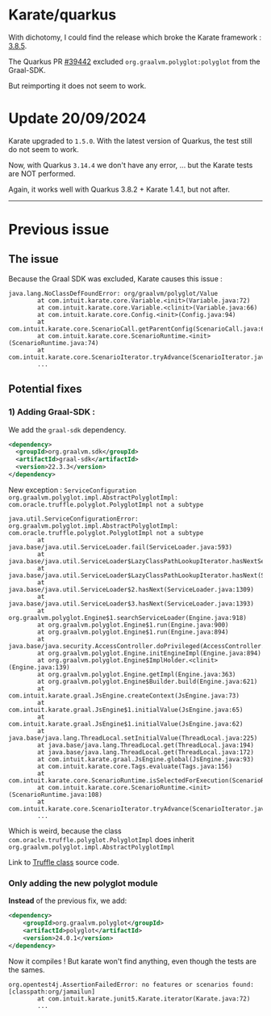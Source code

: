 # Karate/quarkus

With dichotomy, I could find the release which broke the Karate framework : [3.8.5](https://github.com/quarkusio/quarkus/releases/tag/3.8.3).

The Quarkus PR [#39442](https://github.com/quarkusio/quarkus/pull/39442) excluded `org.graalvm.polyglot:polyglot` from the Graal-SDK.

But reimporting it does not seem to work.

# Update 20/09/2024

Karate upgraded to `1.5.0`. With the latest version of Quarkus, the test still do not seem to work.

Now, with Quarkus `3.14.4` we don't have any error, ... but the Karate tests are NOT performed.

Again, it works well with Quarkus 3.8.2 + Karate 1.4.1, but not after.

-----

# Previous issue

## The issue

Because the Graal SDK was excluded, Karate causes this issue :
```log
java.lang.NoClassDefFoundError: org/graalvm/polyglot/Value
        at com.intuit.karate.core.Variable.<init>(Variable.java:72)
        at com.intuit.karate.core.Variable.<clinit>(Variable.java:66)
        at com.intuit.karate.core.Config.<init>(Config.java:94)
        at com.intuit.karate.core.ScenarioCall.getParentConfig(ScenarioCall.java:67)
        at com.intuit.karate.core.ScenarioRuntime.<init>(ScenarioRuntime.java:74)
        at com.intuit.karate.core.ScenarioIterator.tryAdvance(ScenarioIterator.java:162)
        ...
```

## Potential fixes

### 1) Adding Graal-SDK :

We add the `graal-sdk` dependency.
```xml
<dependency>
  <groupId>org.graalvm.sdk</groupId>
  <artifactId>graal-sdk</artifactId>
  <version>22.3.3</version>
</dependency>
```

New exception : `ServiceConfiguration org.graalvm.polyglot.impl.AbstractPolyglotImpl: com.oracle.truffle.polyglot.PolyglotImpl not a subtype`

```log
java.util.ServiceConfigurationError: org.graalvm.polyglot.impl.AbstractPolyglotImpl: com.oracle.truffle.polyglot.PolyglotImpl not a subtype
        at java.base/java.util.ServiceLoader.fail(ServiceLoader.java:593)
        at java.base/java.util.ServiceLoader$LazyClassPathLookupIterator.hasNextService(ServiceLoader.java:1244)
        at java.base/java.util.ServiceLoader$LazyClassPathLookupIterator.hasNext(ServiceLoader.java:1273)
        at java.base/java.util.ServiceLoader$2.hasNext(ServiceLoader.java:1309)
        at java.base/java.util.ServiceLoader$3.hasNext(ServiceLoader.java:1393)
        at org.graalvm.polyglot.Engine$1.searchServiceLoader(Engine.java:918)
        at org.graalvm.polyglot.Engine$1.run(Engine.java:900)
        at org.graalvm.polyglot.Engine$1.run(Engine.java:894)
        at java.base/java.security.AccessController.doPrivileged(AccessController.java:319)
        at org.graalvm.polyglot.Engine.initEngineImpl(Engine.java:894)
        at org.graalvm.polyglot.Engine$ImplHolder.<clinit>(Engine.java:139)
        at org.graalvm.polyglot.Engine.getImpl(Engine.java:363)
        at org.graalvm.polyglot.Engine$Builder.build(Engine.java:621)
        at com.intuit.karate.graal.JsEngine.createContext(JsEngine.java:73)
        at com.intuit.karate.graal.JsEngine$1.initialValue(JsEngine.java:65)
        at com.intuit.karate.graal.JsEngine$1.initialValue(JsEngine.java:62)
        at java.base/java.lang.ThreadLocal.setInitialValue(ThreadLocal.java:225)
        at java.base/java.lang.ThreadLocal.get(ThreadLocal.java:194)
        at java.base/java.lang.ThreadLocal.get(ThreadLocal.java:172)
        at com.intuit.karate.graal.JsEngine.global(JsEngine.java:93)
        at com.intuit.karate.core.Tags.evaluate(Tags.java:156)
        at com.intuit.karate.core.ScenarioRuntime.isSelectedForExecution(ScenarioRuntime.java:344)
        at com.intuit.karate.core.ScenarioRuntime.<init>(ScenarioRuntime.java:108)
        at com.intuit.karate.core.ScenarioIterator.tryAdvance(ScenarioIterator.java:162)
        ...
```

Which is weird, because the class `com.oracle.truffle.polyglot.PolyglotImpl` does inherit `org.graalvm.polyglot.impl.AbstractPolyglotImpl`

Link to [Truffle class](https://github.com/oracle/graal/blob/master/truffle/src/com.oracle.truffle.polyglot/src/com/oracle/truffle/polyglot/PolyglotImpl.java)
source code.

### Only adding the new polyglot module

**Instead** of the previous fix, we add:
```xml
<dependency>
    <groupId>org.graalvm.polyglot</groupId>
    <artifactId>polyglot</artifactId>
    <version>24.0.1</version>
</dependency>
```

Now it compiles ! But karate won't find anything, even though the tests are the sames.

```log
org.opentest4j.AssertionFailedError: no features or scenarios found: [classpath:org/jamailun]
        at com.intuit.karate.junit5.Karate.iterator(Karate.java:72)
        ...
```
